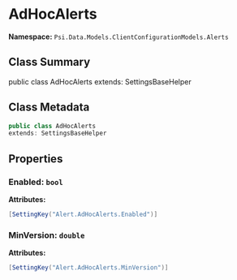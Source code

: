 # AdHocAlerts

**Namespace:** `Psi.Data.Models.ClientConfigurationModels.Alerts`

## Class Summary

public class AdHocAlerts
extends: SettingsBaseHelper

## Class Metadata

```typescript
public class AdHocAlerts
extends: SettingsBaseHelper
```

## Properties

### Enabled: `bool`

**Attributes:**
```csharp
[SettingKey("Alert.AdHocAlerts.Enabled")]
```

### MinVersion: `double`

**Attributes:**
```csharp
[SettingKey("Alert.AdHocAlerts.MinVersion")]
```
